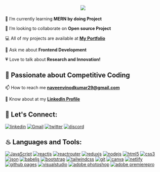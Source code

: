 <!-- <img align="right" src="![visitors](https://visitor-badge.laobi.icu/badge?page_id=Naveenvk29.Naveenvk29)" /> -->

<h1 align="center">
    <img src="https://readme-typing-svg.herokuapp.com/?font=Righteous&size=35&center=true&vCenter=true&width=500&height=70&duration=4000&lines=Hi+There!+👋;+I'm+Naveen+Vinod+kumar!;" />
</h1>


<!-- 
🔭 I’m currently working on **Home Health Care Project** <img style="vertical-align: bottom" src="https://media.giphy.com/media/WUlplcMpOCEmTGBtBW/giphy.gif" alt="Daily Coding" width="30" /> -->

🏫 I’m currently learning **MERN by doing Project**

🔎 I’m looking to collaborate on **Open source Project**

💻 All of my projects are available at **[My Portfolio](https://main--naveenvk-portfolio.netlify.app/)**


💬 Ask me about **Frontend Development**

💗 Love to talk about **Research and Innovation!**

## 💪 Passionate about Competitive Coding

📫 How to reach me **naveenvinodkumar29@gmail.com**

📄 Know about  at my **[LinkedIn Profile](https://www.linkedin.com/in/naveen-vinod-kumar-uppu-335286288/)**

## 🔰 Let's Connect:

[![linkedin](https://img.shields.io/badge/LinkedIn-0077B5?style=for-the-badge&logo=linkedin&logoColor=white)](https://www.linkedin.com/in/naveen-vinod-kumar-uppu-335286288/)
[![Gmail](https://img.shields.io/badge/Gmail-D14836?style=for-the-badge&logo=gmail&logoColor=white)](mailto:naveenvinodkumar29@gmail.com)
[![twitter](https://img.shields.io/badge/Twitter-1DA1F2?style=for-the-badge&logo=twitter&logoColor=white)](https://twitter.com/Naveen_vk29)
[![discord](https://img.shields.io/badge/Discord-5865F2?style=for-the-badge&logo=discord&logoColor=white)](gummu1022)

## ♨ Languages and Tools:

[![JavaScript](https://img.shields.io/badge/JavaScript-323330?style=for-the-badge&logo=javascript&logoColor=F7DF1E)](https://developer.mozilla.org/en-US/docs/Web/JavaScript)
[![reactjs](https://img.shields.io/badge/React-20232A?style=for-the-badge&logo=react&logoColor=61DAFB)](https://reactjs.org/)
[![reactrouter](https://img.shields.io/badge/React_Router-CA4245?style=for-the-badge&logo=react-router&logoColor=white)](https://reactrouter.com/en/main)
[![reduxjs](https://img.shields.io/badge/Redux-593D88?style=for-the-badge&logo=redux&logoColor=white)](https://redux.js.org)
[![nodejs](https://img.shields.io/badge/Node.js-339933?style=for-the-badge&logo=nodedotjs&logoColor=white)](https://nodejs.org)
[![html5](https://img.shields.io/badge/HTML5-E34F26?style=for-the-badge&logo=html5&logoColor=white)](https://www.w3.org/html/)
[![css3](https://img.shields.io/badge/CSS3-1572B6?style=for-the-badge&logo=css3&logoColor=white)](https://www.w3schools.com/css/)
[![json](https://img.shields.io/badge/json-5E5C5C?style=for-the-badge&logo=json&logoColor=white)](https://www.json.org/)
[![babeljs](https://img.shields.io/badge/Babel-F9DC3E?style=for-the-badge&logo=babel&logoColor=white)](https://babeljs.io/)
[![bootstrap](https://img.shields.io/badge/Bootstrap-563D7C?style=for-the-badge&logo=bootstrap&logoColor=white)](https://getbootstrap.com)
[![tailwindcss](https://img.shields.io/badge/Tailwind_CSS-38B2AC?style=for-the-badge&logo=tailwind-css&logoColor=white)](https://tailwindcss.com/)
[![git](https://img.shields.io/badge/GIT-E44C30?style=for-the-badge&logo=git&logoColor=white)](https://git-scm.com/)
[![canva](https://img.shields.io/badge/Canva-%2300C4CC.svg?&style=for-the-badge&logo=Canva&logoColor=white)](https://www.canva.com/)
[![netlify](https://img.shields.io/badge/Netlify-00C7B7?style=for-the-badge&logo=netlify&logoColor=white)](https://www.netlify.com/)
[![github pages](https://img.shields.io/badge/GitHub%20Pages-222222?style=for-the-badge&logo=GitHub%20Pages&logoColor=white)](https://pages.github.com/)
[![visualstudio](https://img.shields.io/badge/VSCode-0078D4?style=for-the-badge&logo=visual%20studio%20code&logoColor=white)](https://code.visualstudio.com/)
[![adobe photoshop](https://img.shields.io/badge/Adobe%20Photoshop-31A8FF?style=for-the-badge&logo=Adobe%20Photoshop&logoColor=black)](https://www.adobe.com/in/products/photoshop.html)
[![adobe premierepro](https://img.shields.io/badge/Adobe%20premierepro-31A8FF?style=for-the-badge&logo=Adobe%20premierepro&logoColor=black)](https://www.adobe.com/in/products/premiere/campaign/pricing.html?gclid=CjwKCAiAq4KuBhA6EiwArMAw1CB9cZ3Y0MqDSz4zTP3KKlksHCPo9jlH15pAp-lIdqXpLKVqI2OZZRoC__sQAvD_BwE&sdid=M3T3SPSL&mv=search&mv2=paidsearch&ef_id=CjwKCAiAq4KuBhA6EiwArMAw1CB9cZ3Y0MqDSz4zTP3KKlksHCPo9jlH15pAp-lIdqXpLKVqI2OZZRoC__sQAvD_BwE:G:s&s_kwcid=AL!3085!3!473191824147!e!!g!!adobe%20premiere%20pro!221167988!17525565668)

